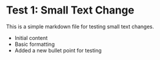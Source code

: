 # Test 1: Small Text Change

This is a simple markdown file for testing small text changes.

- Initial content
- Basic formatting
- Added a new bullet point for testing